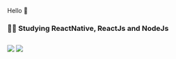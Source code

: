 Hello 👋

<h3>👨‍💻 Studying ReactNative, ReactJs and NodeJs <br></h3>

##

[<img src="https://img.shields.io/badge/LinkedIn-0077B5?style=for-the-badge&logo=linkedin&logoColor=white">](https://www.linkedin.com/in/lindson-cardoso-739334169)
[<img src="https://img.shields.io/badge/Gmail-D14836?style=for-the-badge&logo=gmail&logoColor=white">](mailto:lindsoncardoso.al@gmail.com.br)


